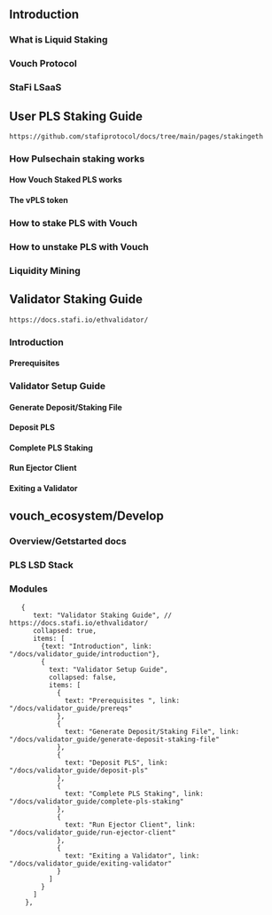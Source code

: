 ## Introduction
### What is Liquid Staking
### Vouch Protocol
### StaFi LSaaS

## User PLS Staking Guide  
```https://github.com/stafiprotocol/docs/tree/main/pages/stakingeth```
### How Pulsechain staking works
#### How Vouch Staked PLS works
#### The vPLS token
### How to stake PLS with Vouch
### How to unstake PLS with Vouch
### Liquidity Mining


## Validator Staking Guide
```https://docs.stafi.io/ethvalidator/```
### Introduction
#### Prerequisites 
### Validator Setup Guide

#### Generate Deposit/Staking File
#### Deposit PLS
#### Complete PLS Staking
#### Run Ejector Client
#### Exiting a Validator
 

## vouch_ecosystem/Develop
### Overview/Getstarted docs
### PLS LSD Stack
### Modules



       {
          text: "Validator Staking Guide", // https://docs.stafi.io/ethvalidator/
          collapsed: true,
          items: [
            {text: "Introduction", link: "/docs/validator_guide/introduction"},
            {
              text: "Validator Setup Guide",
              collapsed: false,
              items: [
                {
                  text: "Prerequisites ", link: "/docs/validator_guide/prereqs"
                },
                {
                  text: "Generate Deposit/Staking File", link: "/docs/validator_guide/generate-deposit-staking-file"
                },
                {
                  text: "Deposit PLS", link: "/docs/validator_guide/deposit-pls"
                },
                {
                  text: "Complete PLS Staking", link: "/docs/validator_guide/complete-pls-staking"
                },
                {
                  text: "Run Ejector Client", link: "/docs/validator_guide/run-ejector-client"
                },
                {
                  text: "Exiting a Validator", link: "/docs/validator_guide/exiting-validator"
                }
              ]
            }
          ]
        },
    
